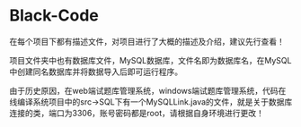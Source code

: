 # Black-Code
在每个项目下都有描述文件，对项目进行了大概的描述及介绍，建议先行查看！

项目文件夹中也有数据库文件，MySQL数据库，文件名即为数据库名，在MySQL中创建同名数据库并将数据导入后即可运行程序。

由于历史原因，在web端试题库管理系统，windows端试题库管理系统，代码在线编译系统项目中的src->SQL下有一个MySQLLink.java的文件，就是关于数据库连接的类，端口为3306，账号密码都是root，请根据自身环境进行更改！
